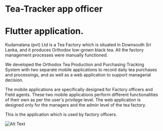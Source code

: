 # Tea-Tracker app officer

# Flutter application.

Kudamalana (pvt) Ltd is a Tea Factory which is situated in Downsouth Sri Lanka, and it produces Orthodox low-grown black tea. All the factory management processes were manually functioned.

We developed the Orthodox Tea Production and Purchasing Tracking System with two separate mobile applications to record daily tea purchases and processings, and as well as a web application to support managerial decision.

The mobile applications are specifically designed for Factory officers and Field agents. These two mobile applications perform different functionalities of their own as per the user's privilege level. The web application is designed only for the managers and the admin level of the tea factory.

This is the application which is used by factory officers.

![Alt Text](teatrackerOfficer.gif)
